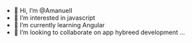 - 👋 Hi, I’m @AmanuelI
- 👀 I’m interested in javascript
- 🌱 I’m currently learning Angular
- 💞️ I’m looking to collaborate on app hybreed development
...

<!---
AmanuelI/AmanuelI is a ✨ special ✨ repository because its `README.md` (this file) appears on your GitHub profile.
You can click the Preview link to take a look at your changes.
--->

